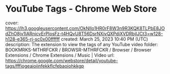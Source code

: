 # YouTube Tags - Chrome Web Store

cover: https://lh3.googleusercontent.com/OkNIIo1HR0rF8W3n9R3KQK8TLPbE8JOdZhO8jv1IARnicvErPIosFz-t4HQvU8T56DsrNXivQXPdiXVDRbjlJCt3=w128-h128-e365-rj-sc0x00ffffff
created: March 25, 2023 10:40 PM (UTC)
description: The extension to view the tags of any YouTube video
folder: BOOKMRKS-MTHRFCKR / BROWSR-MTHRFCKR / Browser / Browser Extensions / Chrome Extensions / Music | Video
url: https://chrome.google.com/webstore/detail/youtube-tags/fffiogeaioiinfekkflcfebaoiohkkgp